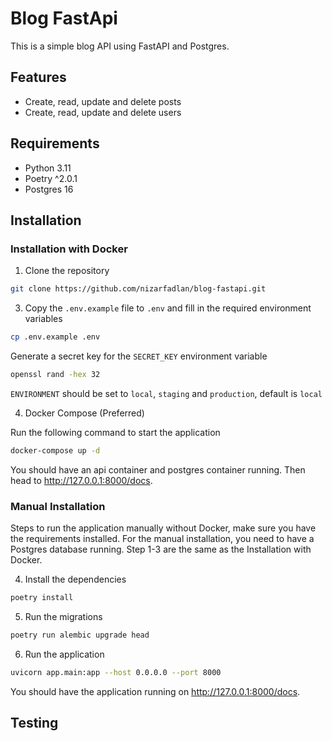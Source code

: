 # Blog FastApi

This is a simple blog API using FastAPI and Postgres.

## Features

- Create, read, update and delete posts
- Create, read, update and delete users

## Requirements

- Python 3.11
- Poetry ^2.0.1
- Postgres 16

## Installation

### Installation with Docker

1. Clone the repository

```bash
git clone https://github.com/nizarfadlan/blog-fastapi.git
```

3. Copy the `.env.example` file to `.env` and fill in the required environment variables

```bash
cp .env.example .env
```

Generate a secret key for the `SECRET_KEY` environment variable

```bash
openssl rand -hex 32
```

`ENVIRONMENT` should be set to `local`, `staging` and `production`, default is `local`

4. Docker Compose (Preferred)

Run the following command to start the application

```bash
docker-compose up -d
```

You should have an api container and postgres container running. Then head to http://127.0.0.1:8000/docs.

### Manual Installation

Steps to run the application manually without Docker, make sure you have the requirements installed.
For the manual installation, you need to have a Postgres database running.
Step 1-3 are the same as the Installation with Docker.

4. Install the dependencies

```bash
poetry install
```

5. Run the migrations

```bash
poetry run alembic upgrade head
```

6. Run the application

```bash
uvicorn app.main:app --host 0.0.0.0 --port 8000
```

You should have the application running on http://127.0.0.1:8000/docs.

## Testing